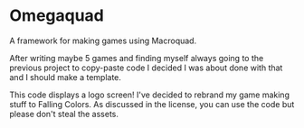 # Omegaquad

A framework for making games using Macroquad.

After writing maybe 5 games and finding myself always going to the previous project to copy-paste code
I decided I was about done with that and I should make a template.

This code displays a logo screen! I've decided to rebrand my game making stuff to Falling Colors.
As discussed in the license, you can use the code but please don't steal the assets.
